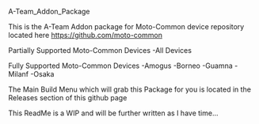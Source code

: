 A-Team_Addon_Package

This is the A-Team Addon package for Moto-Common device repository located here https://github.com/moto-common

Partially Supported Moto-Common Devices -All Devices

Fully Supported Moto-Common Devices -Amogus -Borneo -Guamna -Milanf -Osaka

The Main Build Menu which will grab this Package for you is located in the Releases section of this github page

This ReadMe is a WIP and will be further written as I have time...
